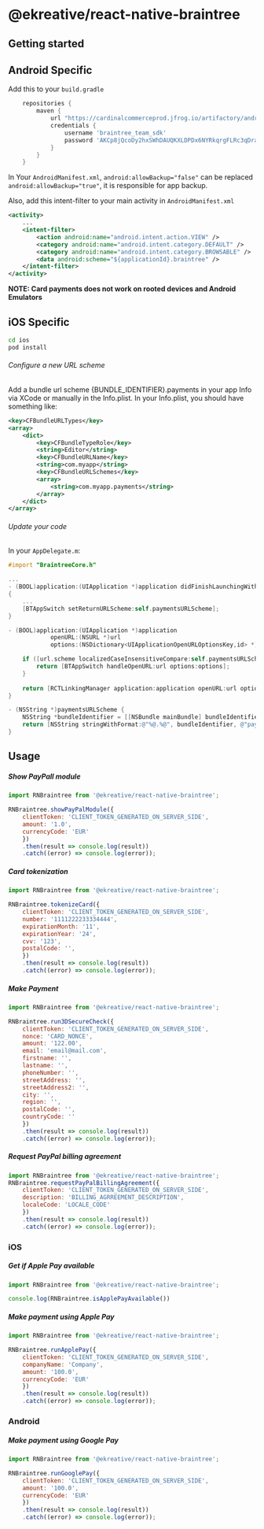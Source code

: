 # @ekreative/react-native-braintree

## Getting started

## Android Specific
Add this to your `build.gradle`

```groovy
    repositories {
        maven {
            url "https://cardinalcommerceprod.jfrog.io/artifactory/android"
            credentials {
                username 'braintree_team_sdk'
                password 'AKCp8jQcoDy2hxSWhDAUQKXLDPDx6NYRkqrgFLRc3qDrayg6rrCbJpsKKyMwaykVL8FWusJpp'
            }
        }
    }
```

In Your `AndroidManifest.xml`, `android:allowBackup="false"` can be replaced `android:allowBackup="true"`, it is responsible for app backup.

Also, add this intent-filter to your main activity in `AndroidManifest.xml`

```xml
<activity>
    ...
    <intent-filter>
        <action android:name="android.intent.action.VIEW" />
        <category android:name="android.intent.category.DEFAULT" />
        <category android:name="android.intent.category.BROWSABLE" />
        <data android:scheme="${applicationId}.braintree" />
    </intent-filter>
</activity>

```
**NOTE: Card payments does not work on rooted devices and Android Emulators**

## iOS Specific
```bash
cd ios
pod install
```
###### Configure a new URL scheme
Add a bundle url scheme {BUNDLE_IDENTIFIER}.payments in your app Info via XCode or manually in the Info.plist. In your Info.plist, you should have something like: 

```xml 
<key>CFBundleURLTypes</key>
<array>
    <dict>
        <key>CFBundleTypeRole</key>
        <string>Editor</string>
        <key>CFBundleURLName</key>
        <string>com.myapp</string>
        <key>CFBundleURLSchemes</key>
        <array>
            <string>com.myapp.payments</string>
        </array>
    </dict>
</array>
```
###### Update your code
In your `AppDelegate.m`:

```objective-c
#import "BraintreeCore.h"

...
- (BOOL)application:(UIApplication *)application didFinishLaunchingWithOptions:(NSDictionary *)launchOptions
{
    ...
    [BTAppSwitch setReturnURLScheme:self.paymentsURLScheme];
}

- (BOOL)application:(UIApplication *)application
            openURL:(NSURL *)url
            options:(NSDictionary<UIApplicationOpenURLOptionsKey,id> *)options {

    if ([url.scheme localizedCaseInsensitiveCompare:self.paymentsURLScheme] == NSOrderedSame) {
        return [BTAppSwitch handleOpenURL:url options:options];
    }
    
    return [RCTLinkingManager application:application openURL:url options:options];
}

- (NSString *)paymentsURLScheme {
    NSString *bundleIdentifier = [[NSBundle mainBundle] bundleIdentifier];
    return [NSString stringWithFormat:@"%@.%@", bundleIdentifier, @"payments"];
}
```


## Usage

##### Show PayPall module

```javascript
import RNBraintree from '@ekreative/react-native-braintree';

RNBraintree.showPayPalModule({
    clientToken: 'CLIENT_TOKEN_GENERATED_ON_SERVER_SIDE',
    amount: '1.0',
    currencyCode: 'EUR'
    })
    .then(result => console.log(result))
    .catch((error) => console.log(error));


```

##### Card tokenization
```javascript
import RNBraintree from '@ekreative/react-native-braintree';

RNBraintree.tokenizeCard({
    clientToken: 'CLIENT_TOKEN_GENERATED_ON_SERVER_SIDE',
    number: '1111222233334444',
    expirationMonth: '11',
    expirationYear: '24',
    cvv: '123',
    postalCode: '',
    })
    .then(result => console.log(result))
    .catch((error) => console.log(error));

```
##### Make Payment
```javascript
import RNBraintree from '@ekreative/react-native-braintree';

RNBraintree.run3DSecureCheck({
    clientToken: 'CLIENT_TOKEN_GENERATED_ON_SERVER_SIDE',
    nonce: 'CARD_NONCE',
    amount: '122.00',
    email: 'email@mail.com',
    firstname: '',
    lastname: '',
    phoneNumber: '',
    streetAddress: '',
    streetAddress2: '',
    city: '',
    region: '',
    postalCode: '',
    countryCode: ''
    })
    .then(result => console.log(result))
    .catch((error) => console.log(error));
```
##### Request PayPal billing agreement
```javascript
import RNBraintree from '@ekreative/react-native-braintree';
RNBraintree.requestPayPalBillingAgreement({
    clientToken: 'CLIENT_TOKEN_GENERATED_ON_SERVER_SIDE',
    description: 'BILLING_AGRREEMENT_DESCRIPTION',
    localeCode: 'LOCALE_CODE'
    })
    .then(result => console.log(result))
    .catch((error) => console.log(error));
```
### iOS
##### Get if Apple Pay available
```javascript
import RNBraintree from '@ekreative/react-native-braintree';

console.log(RNBraintree.isApplePayAvailable())
```
##### Make payment using Apple Pay
```javascript
import RNBraintree from '@ekreative/react-native-braintree';

RNBraintree.runApplePay({
    clientToken: 'CLIENT_TOKEN_GENERATED_ON_SERVER_SIDE',
    companyName: 'Company',
    amount: '100.0',
    currencyCode: 'EUR'
    })
    .then(result => console.log(result))
    .catch((error) => console.log(error));
```
### Android
##### Make payment using Google Pay
```javascript
import RNBraintree from '@ekreative/react-native-braintree';

RNBraintree.runGooglePay({
    clientToken: 'CLIENT_TOKEN_GENERATED_ON_SERVER_SIDE',
    amount: '100.0',
    currencyCode: 'EUR'
    })
    .then(result => console.log(result))
    .catch((error) => console.log(error));
```